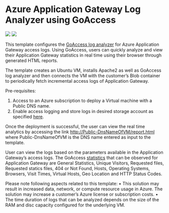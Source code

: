 # Azure Application Gateway Log Analyzer using GoAccess

<a href="https://portal.azure.com/#create/Microsoft.Template/uri/https%3A%2F%2Fraw.githubusercontent.com%2Frajajip%2Fazure-quickstart-templates%2Fgoaccess-on-ubuntu%2Fgoaccess-on-ubuntu%2Fazuredeploy.json" target="_blank"><img src="http://azuredeploy.net/deploybutton.png"/></a>
<a href="http://armviz.io/#/?load=https%3A%2F%2Fraw.githubusercontent.com%2FAzure%2Fazure-quickstart-templates%2Fmaster%2Fgoaccess-on-ubuntu%2Fazuredeploy.json" target="_blank">
    <img src="http://armviz.io/visualizebutton.png"/>
</a>

This template configures the <a href="https://goaccess.io">GoAccess log analyzer</a> for Azure Application Gateway access logs. Using GoAccess, users can quickly analyze and view their Application Gateway statistics in real time using their browser through generated HTML reports.
 
The template creates an Ubuntu VM, installs Apache2 as well as GoAccess log analyzer and then connects the VM with the customer’s Blob container to periodically fetch incremental access logs of Application Gateway. 
 
Pre-requisites:
1.	Access to an Azure subscription to deploy a Virtual machine with a Public DNS name.
2.	Enable access logging and store logs in desired storage account as specified <a href="https://docs.microsoft.com/en-us/azure/application-gateway/application-gateway-diagnostics#diagnostic-logging">here</a>.
 
Once the deployment is successful, the user can view the real time analytics by accessing the link <u>http://Public-DnsNameOfVM/report.html</u> where Public-DnsNameOfVM is the DNS name entered as input to the template.
 
User can view the logs based on the parameters available in the Application Gateway’s access logs. The GoAccess <a href="https://goaccess.io/man">statistics</a> that can be observed for Application Gateway are General Statistics, Unique Visitors, Requested files, Requested statics files, 404 or Not Found, Hosts, Operating Systems, Browsers, Visit Times, Virtual Hosts, Geo Location and HTTP Status Codes.

Please note following aspects related to this template:
•	This solution may result in increased data, network, or compute resource usage in Azure. The solution may increase a customer’s Azure license or subscription costs.
•	The time duration of logs that can be analyzed depends on the size of the RAM and disc capacity configured for the underlying VM.